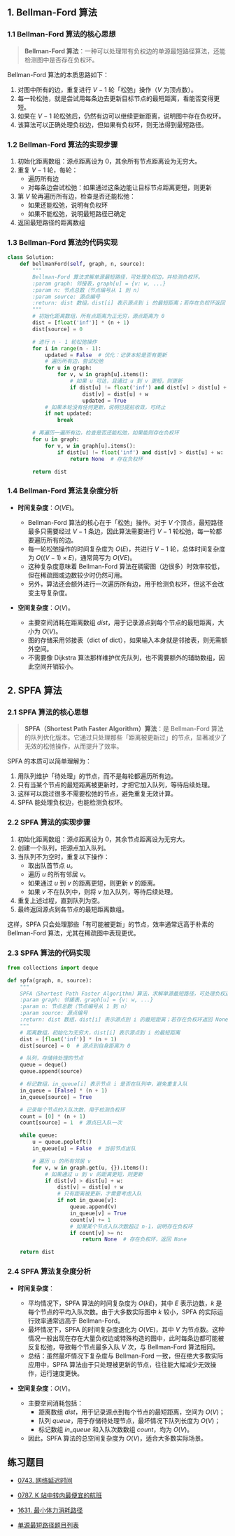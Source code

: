 ## 1. Bellman-Ford 算法

### 1.1 Bellman-Ford 算法的核心思想

> **Bellman-Ford 算法**：一种可以处理带有负权边的单源最短路径算法，还能检测图中是否存在负权环。

Bellman-Ford 算法的本质思路如下：

1. 对图中所有的边，重复进行 $V - 1$ 轮「松弛」操作（$V$ 为顶点数）。
2. 每一轮松弛，就是尝试用每条边去更新目标节点的最短距离，看能否变得更短。
3. 如果在 $V - 1$ 轮松弛后，仍然有边可以继续更新距离，说明图中存在负权环。
4. 该算法可以正确处理负权边，但如果有负权环，则无法得到最短路径。

### 1.2 Bellman-Ford 算法的实现步骤

1. 初始化距离数组：源点距离设为 $0$，其余所有节点距离设为无穷大。
2. 重复 $V - 1$ 轮，每轮：
   - 遍历所有边
   - 对每条边尝试松弛：如果通过这条边能让目标节点距离更短，则更新
3. 第 $V$ 轮再遍历所有边，检查是否还能松弛：
   - 如果还能松弛，说明有负权环
   - 如果不能松弛，说明最短路径已确定
4. 返回最短路径的距离数组

### 1.3 Bellman-Ford 算法的代码实现

```python
class Solution:
    def bellmanFord(self, graph, n, source):
        """
        Bellman-Ford 算法求解单源最短路径，可处理负权边，并检测负权环。
        :param graph: 邻接表，graph[u] = {v: w, ...}
        :param n: 节点总数（节点编号从 1 到 n）
        :param source: 源点编号
        :return: dist 数组，dist[i] 表示源点到 i 的最短距离；若存在负权环返回 None
        """
        # 初始化距离数组，所有点距离为正无穷，源点距离为 0
        dist = [float('inf')] * (n + 1)
        dist[source] = 0

        # 进行 n - 1 轮松弛操作
        for i in range(n - 1):
            updated = False  # 优化：记录本轮是否有更新
            # 遍历所有边，尝试松弛
            for u in graph:
                for v, w in graph[u].items():
                    # 如果 u 可达，且通过 u 到 v 更短，则更新
                    if dist[u] != float('inf') and dist[v] > dist[u] + w:
                        dist[v] = dist[u] + w
                        updated = True
            # 如果本轮没有任何更新，说明已提前收敛，可终止
            if not updated:
                break

        # 再遍历一遍所有边，检查是否还能松弛，如果能则存在负权环
        for u in graph:
            for v, w in graph[u].items():
                if dist[u] != float('inf') and dist[v] > dist[u] + w:
                    return None  # 存在负权环

        return dist
```

### 1.4 Bellman-Ford 算法复杂度分析

- **时间复杂度**：$O(VE)$。
  - Bellman-Ford 算法的核心在于「松弛」操作。对于 $V$ 个顶点，最短路径最多只需要经过 $V - 1$ 条边，因此算法需要进行 $V - 1$ 轮松弛，每一轮都要遍历所有的边。  
  - 每一轮松弛操作的时间复杂度为 $O(E)$，共进行 $V - 1$ 轮，总体时间复杂度为 $O((V - 1) \times E)$，通常简写为 $O(VE)$。  
  - 这种复杂度意味着 Bellman-Ford 算法在稠密图（边很多）时效率较低，但在稀疏图或边数较少时仍然可用。  
  - 另外，算法还会额外进行一次遍历所有边，用于检测负权环，但这不会改变主导复杂度。

- **空间复杂度**：$O(V)$。
  - 主要空间消耗在距离数组 $dist$，用于记录源点到每个节点的最短距离，大小为 $O(V)$。  
  - 图的存储采用邻接表（dict of dict），如果输入本身就是邻接表，则无需额外空间。  
  - 不需要像 Dijkstra 算法那样维护优先队列，也不需要额外的辅助数组，因此空间开销较小。  


## 2. SPFA 算法

### 2.1 SPFA 算法的核心思想

> **SPFA（Shortest Path Faster Algorithm）算法**：是 Bellman-Ford 算法的队列优化版本。它通过只处理那些「距离被更新过」的节点，显著减少了无效的松弛操作，从而提升了效率。

SPFA 的本质可以简单理解为：
1. 用队列维护「待处理」的节点，而不是每轮都遍历所有边。
2. 只有当某个节点的最短距离被更新时，才把它加入队列，等待后续处理。
3. 这样可以跳过很多不需要松弛的节点，避免重复无效计算。
4. SPFA 能处理负权边，也能检测负权环。

### 2.2 SPFA 算法的实现步骤

1. 初始化距离数组：源点距离设为 $0$，其余节点距离设为无穷大。
2. 创建一个队列，把源点加入队列。
3. 当队列不为空时，重复以下操作：
   - 取出队首节点 $u$。
   - 遍历 $u$ 的所有邻居 $v$。
   - 如果通过 $u$ 到 $v$ 的距离更短，则更新 $v$ 的距离。
   - 如果 $v$ 不在队列中，则将 $v$ 加入队列，等待后续处理。
4. 重复上述过程，直到队列为空。
5. 最终返回源点到各节点的最短距离数组。

这样，SPFA 只会处理那些「有可能被更新」的节点，效率通常远高于朴素的 Bellman-Ford 算法，尤其在稀疏图中表现更优。

### 2.3 SPFA 算法的代码实现

```python
from collections import deque

def spfa(graph, n, source):
    """
    SPFA（Shortest Path Faster Algorithm）算法，求解单源最短路径，可处理负权边，并检测负权环。
    :param graph: 邻接表，graph[u] = {v: w, ...}
    :param n: 节点总数（节点编号从 1 到 n）
    :param source: 源点编号
    :return: dist 数组，dist[i] 表示源点到 i 的最短距离；若存在负权环返回 None
    """
    # 距离数组，初始化为无穷大，dist[i] 表示源点到 i 的最短距离
    dist = [float('inf')] * (n + 1)
    dist[source] = 0  # 源点到自身距离为 0

    # 队列，存储待处理的节点
    queue = deque()
    queue.append(source)

    # 标记数组，in_queue[i] 表示节点 i 是否在队列中，避免重复入队
    in_queue = [False] * (n + 1)
    in_queue[source] = True

    # 记录每个节点的入队次数，用于检测负权环
    count = [0] * (n + 1)
    count[source] = 1  # 源点已入队一次

    while queue:
        u = queue.popleft()
        in_queue[u] = False  # 当前节点出队

        # 遍历 u 的所有邻居 v
        for v, w in graph.get(u, {}).items():
            # 如果通过 u 到 v 的距离更短，则更新
            if dist[v] > dist[u] + w:
                dist[v] = dist[u] + w
                # 只有距离被更新，才需要考虑入队
                if not in_queue[v]:
                    queue.append(v)
                    in_queue[v] = True
                    count[v] += 1
                    # 如果某个节点入队次数超过 n-1，说明存在负权环
                    if count[v] >= n:
                        return None  # 存在负权环，返回 None

    return dist
```

### 2.4 SPFA 算法复杂度分析

- **时间复杂度**：
  - 平均情况下，SPFA 算法的时间复杂度为 $O(kE)$，其中 $E$ 表示边数，$k$ 是每个节点的平均入队次数。由于大多数实际图中 $k$ 较小，SPFA 的实际运行效率通常远高于 Bellman-Ford。
  - 最坏情况下，SPFA 的时间复杂度退化为 $O(VE)$，其中 $V$ 为节点数。这种情况一般出现在存在大量负权边或特殊构造的图中，此时每条边都可能被反复松弛，导致每个节点最多入队 $V$ 次，与 Bellman-Ford 算法相同。
  - 总结：虽然最坏情况下复杂度与 Bellman-Ford 一致，但在绝大多数实际应用中，SPFA 算法由于只处理被更新的节点，往往能大幅减少无效操作，运行速度更快。

- **空间复杂度**：$O(V)$。
  - 主要空间消耗包括：
    - 距离数组 $dist$，用于记录源点到每个节点的最短距离，空间为 $O(V)$；
    - 队列 $queue$，用于存储待处理节点，最坏情况下队列长度为 $O(V)$；
    - 标记数组 $in\_queue$ 和入队次数数组 $count$，均为 $O(V)$。
  - 因此，SPFA 算法的总空间复杂度为 $O(V)$，适合大多数实际场景。

## 练习题目

- [0743. 网络延迟时间](https://github.com/ITCharge/AlgoNote/tree/main/docs/solutions/0700-0799/network-delay-time.md)
- [0787. K 站中转内最便宜的航班](https://github.com/ITCharge/AlgoNote/tree/main/docs/solutions/0700-0799/cheapest-flights-within-k-stops.md)
- [1631. 最小体力消耗路径](https://github.com/ITCharge/AlgoNote/tree/main/docs/solutions/1600-1699/path-with-minimum-effort.md)

- [单源最短路径题目列表](https://github.com/ITCharge/AlgoNote/tree/main/docs/00_preface/00_06_categories_list.md#%E5%8D%95%E6%BA%90%E6%9C%80%E7%9F%AD%E8%B7%AF%E5%BE%84%E9%A2%98%E7%9B%AE)